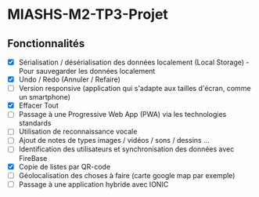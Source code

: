 # MIASHS-M2-TP3-Projet

## Fonctionnalités

- [x] Sérialisation / désérialisation des données localement (Local Storage) - Pour sauvegarder les données localement
- [x] Undo / Redo (Annuler / Refaire)
- [ ] Version responsive (application qui s'adapte aux tailles d'écran, comme un
smartphone)
- [x] Effacer Tout
- [ ] Passage à une Progressive Web App (PWA) via les technologies standards
- [ ] Utilisation de reconnaissance vocale
- [ ] Ajout de notes de types images / vidéos / sons / dessins ...
- [ ] Identification des utilisateurs et synchronisation des données avec FireBase
- [x] Copie de listes par QR-code
- [ ] Géolocalisation des choses à faire (carte google map par exemple)
- [ ] Passage à une application hybride avec IONIC

